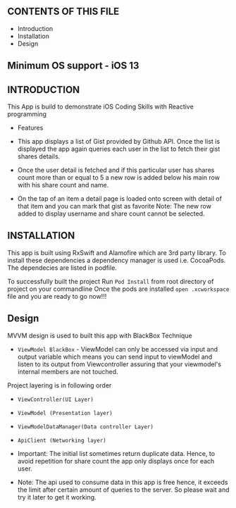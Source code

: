 CONTENTS OF THIS FILE
---------------------
 * Introduction
 * Installation
 * Design

## Minimum OS support - iOS 13

INTRODUCTION
------------

This App is build to demonstrate iOS Coding Skills with Reactive programming

* Features

* This app displays a list of Gist provided by Github API. Once the list is displayed the app again queries each user in the list to fetch their gist shares details.

* Once the user detail is fetched and if this particular user has shares count more than or equal to 5 a new row is added below his main row with his share count and name.

* On the tap of an item a detail page is loaded onto screen with detail of that item and you can mark that gist as favorite
Note: The new row added to display username and share count cannot be selected.

INSTALLATION
------------
This app is built using RxSwift and Alamofire which are 3rd party library.
To install these dependencies a dependency manager is used i.e. CocoaPods. 
The dependecies are listed in podfile.

To successfully built the project Run ```Pod Install``` from root directory of project on your commandline 
Once the pods are installed ```open .xcworkspace``` file and you are ready to go now!!!


Design
-----------

MVVM design is used to built this app with BlackBox Technique

*  ```ViewModel BlackBox``` - ViewModel can only be accessed via input and output variable which means you can send input to viewModel and listen to its output from Viewcontroller assuring that your viewmodel's internal members are not touched.

 Project layering is in following order
 *  ```ViewController(UI Layer)```
 *  ```ViewModel (Presentation layer)```
 *  ```ViewModelDataManager(Data controller Layer)``` 
 *  ```ApiClient (Networking layer)``` 

* Important: The initial list sometimes return duplicate data. Hence, to avoid repetition for share count the app only displays once for each user. 
* Note: The api used to consume data in this app is free hence, it exceeds the limit after certain amount of queries to the server. So please wait and try it later to get it working.
